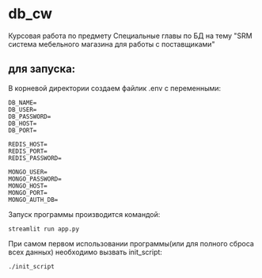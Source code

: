 # db_cw
Курсовая работа по предмету Специальные главы по БД на тему "SRM система мебельного магазина для работы с поставщиками"

## для запуска:

В корневой директории создаем файлик .env с переменными:
```
DB_NAME=
DB_USER=
DB_PASSWORD=
DB_HOST=
DB_PORT=

REDIS_HOST=
REDIS_PORT=
REDIS_PASSWORD=

MONGO_USER=
MONGO_PASSWORD=
MONGO_HOST=
MONGO_PORT=
MONGO_AUTH_DB=
```

Запуск программы производится командой:
```
streamlit run app.py  
```
При самом первом использовании программы(или для полного сброса всех данных) необходимо вызвать init_script:
```
./init_script
```
